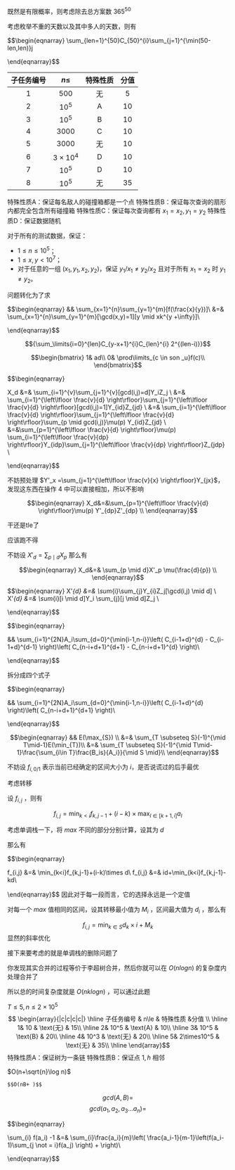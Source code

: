 既然是有限概率，则考虑除去总方案数 $365^{50}$

考虑枚举不重的天数以及其中多人的天数，则有

$$\begin{eqnarray}
\sum_{len=1}^{50}C_{50}^{i}\sum_{j=1}^{\min(50-len,len)}j

\end{eqnarray}$$



| 子任务编号 |     $n \le$     | 特殊性质 |  分值  |
| :---: | :-------------: | :--: | :--: |
|  $1$  |      $500$      |  无   | $5$  |
|  $2$  |     $10^5$      |  A   | $10$ |
|  $3$  |     $10^5$      |  B   | $10$ |
|  $4$  |     $3000$      |  C   | $10$ |
|  $5$  |     $3000$      |  无   | $10$ |
|  $6$  | $3 \times 10^4$ |  D   | $10$ |
|  $7$  |     $10^5$      |  D   | $10$ |
|  $8$  |     $10^5$      |  无   | $35$ |
特殊性质A：保证每名敌人的碰撞箱都是一个点
特殊性质B：保证每次查询的扇形内都完全包含所有碰撞箱
特殊性质C：保证每次查询都有 $x_1=x_2,y_1=y_2$
特殊性质D：保证数据随机

对于所有的测试数据，保证：

- $1 \leq n \leq 10^5$；
- $1 \leq x,y < 10^7$；
- 对于任意的一组 $(x_1,y_1,x_2,y_2)$，保证 $y_1/x_1 \neq y_2 / x_2$ 且对于所有 $x_1 = x_2$ 时 $y_1\neq y_2$。




问题转化为了求

$$\begin{eqnarray}
&& \sum_{x=1}^{n}\sum_{y=1}^{m}[f(\frac{x}{y})]\\
&=& \sum_{x=1}^{n}\sum_{y=1}^{m}[\gcd(x,y)=1][y \mid xk^{y +\infty}]\\


\end{eqnarray}$$


$${\sum_\limits{i=0}^{len}C_{y-x+1}^{i}C_{len}^{i} 2^{(len-i)}}$$


$$\begin{bmatrix}
1& ad\\
0& \prod\limits_{c \in son _u}f(c)\\
\end{bmatrix}$$





$$\begin{eqnarray}

X_d &=& \sum_{i=1}^{v}\sum_{j=1}^{v}[gcd(i,j)=d]Y_iZ_j \\
 &=& \sum_{i=1}^{\left\lfloor \frac{v}{d} \right\rfloor}\sum_{j=1}^{\left\lfloor \frac{v}{d} \right\rfloor}[gcd(i,j)=1]Y_{id}Z_{jd} \\
 &=& \sum_{i=1}^{\left\lfloor \frac{v}{d} \right\rfloor}\sum_{j=1}^{\left\lfloor \frac{v}{d} \right\rfloor}\sum_{p \mid gcd(i,j)}\mu(p) Y_{id}Z_{jd} \\
 &=&\sum_{p=1}^{\left\lfloor \frac{v}{d} \right\rfloor}\mu(p) \sum_{i=1}^{\left\lfloor \frac{v}{dp} \right\rfloor}Y_{idp}\sum_{j=1}^{\left\lfloor \frac{v}{dp} \right\rfloor}Z_{jdp} \\

\end{eqnarray}$$
 
 不妨预处理 $Y'_x =\sum_{j=1}^{\left\lfloor \frac{v}{x} \right\rfloor}Y_{jx}$，发现这东西在操作 4 中可以直接相加，所以不影响


$$\begin{eqnarray}
X_d&=&\sum_{p=1}^{\left\lfloor \frac{v}{d} \right\rfloor}\mu(p) Y'_{dp}Z'_{dp} \\
\end{eqnarray}$$

干还是tle了

应该跑不得

不妨设 $X'_d=\sum_{p \mid d}X_p$
那么有

$$\begin{eqnarray}
X_d&=& \sum_{p \mid d}X'_p \mu(\frac{d}{p}) \\
\end{eqnarray}$$

$$\begin{eqnarray}
X'_{d} &=& \sum_{i}\sum_{j}Y_{i}Z_j[\gcd(i,j) \mid d] \\
X'_{d} &=& \sum_{i}[i \mid d]Y_i \sum_{j}[j \mid d]Z_j \\

\end{eqnarray}$$

$$\begin{eqnarray}

&& \sum_{i=1}^{2N}A_i\sum_{d=0}^{\min{i-1,n-i}}\left( C_{i-1+d}^{d} - C_{i-1+d}^{d-1} \right)\left( C_{n-i+d+1}^{d+1} - C_{n-i+d+1}^{d} \right)\\

\end{eqnarray}$$

拆分成四个式子

$$\begin{eqnarray}

&& \sum_{i=1}^{2N}A_i\sum_{d=0}^{\min{i-1,n-i}}\left( C_{i-1+d}^{d} \right)\left( C_{n-i+d+1}^{d+1} \right)\\

\end{eqnarray}$$
   


$$\begin{eqnarray}
&& E(\max_{S}) \\
&=& \sum_{T \subseteq S}(-1)^{\mid T\mid-1}E(\min_{T})\\
&=& \sum_{T \subseteq S}(-1)^{\mid T\mid-1}\frac{\sum_{i\in T}\frac{B_is}{A_i}}{\mid S \mid}\\
\end{eqnarray}$$

不妨设 $f_{i,0/1}$ 表示当前已经确定的区间大小为 $i$，是否说谎过的后手最优



考虑转移

设 $f_{i,j}$ ，则有

$$f_{i,j}=\min_{k<i}f_{k,j-1}+(i-k)\times \max_{l\in[k+1,i]} a_l$$

考虑单调栈一下，将 $max$ 不同的部分分别计算，设其为 $d$

那么有

$$\begin{eqnarray}

f_{i,j} &=& \min_{k<i}f_{k,j-1}+(i-k)\times d\\
f_{i,j} &=& id+\min_{k<i}f_{k,j-1}-kd\\

\end{eqnarray}$$
因此对于每一段而言，它的选择永远是一个定值

对每一个 $max$ 值相同的区间，设其转移最小值为 $M_i$ ，区间最大值为 $d_i$ ，那么有

$$f_{i,j}=\min_{k\in S} d_k\times i+M_k$$
显然的斜率优化

接下来要考虑的就是单调栈的删除问题了

你发现其实合并的过程等价于李超树合并，然后你就可以在 $O(nlogn)$ 的复杂度内处理合并了

所以总的时间复杂度就是 $O(nklogn)$ ，可以通过此题


$T \le 5,n\le 2\times 10^5$
$$
\begin{array}{|c|c|c|c|}
\hline 子任务编号 & n\le & 特殊性质 &分值 \\
\hline 1& 10 & \text{无} & 15\\
\hline 2& 10^5 & \text{A} & 10\\
\hline 3& 10^5 & \text{B} & 20\\
\hline 4& 10^3 & \text{无} & 20\\
\hline 5& 2\times10^5 & \text{无} & 35\\
\hline
\end{array}$$
特殊性质A：保证树为一条链
特殊性质B：保证点 $1,h$ 相邻


$O(n+\sqrt{n}\log n)$


	$$O(nB+ )$$
$$gcd(A,B)=$$$$gcd(a_1,a_2,a_3...a_n)=$$

$$\begin{eqnarray}

\sum_{i} f(a_i) -1 &=& \sum_{i}\frac{a_i}{m}\left( \frac{a_i-1}{m-1}\left(f(a_i-1)\sum_{j \not = i}f(a_j) \right) + \right)\\

\end{eqnarray}$$



